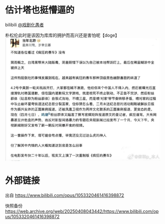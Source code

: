 # 估计塔也挺懵逼的

bilibili [@戏剧化愚者](https://space.bilibili.com/19976514)


朴松伦此时是该因为库库的拥护而高兴还是害怕呢【doge】
![](https://raw.githubusercontent.com/KugouGames/iming-blog/refs/heads/main/evil-of-kurogames/images/1053320461416398872/1053320461416398872.jpg)

# 外部链接

出自 https://www.bilibili.com/opus/1053320461416398872

快照备份 https://web.archive.org/web/20250408043442/https://www.bilibili.com/opus/1053320461416398872

